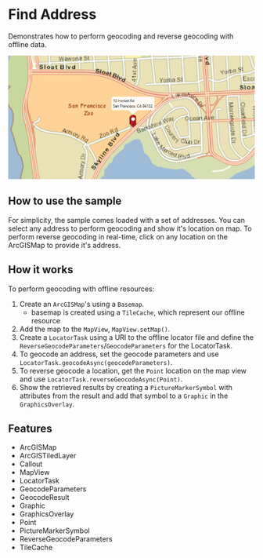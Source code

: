 <h1>Find Address</h1>

<p>Demonstrates how to perform geocoding and reverse geocoding with offline data.</p>

<p><img src="FindAddress.png"/></p>

<h2>How to use the sample</h2>

<p>For simplicity, the sample comes loaded with a set of addresses. You can select any address to perform geocoding and show it's location on map. To perform reverse geocoding in real-time, click on any location on the ArcGISMap to provide it's address.</p>

<h2>How it works</h2>

<p>To perform geocoding with offline resources:</p>

<ol>
    <li>Create an <code>ArcGISMap</code>'s using a <code>Basemap</code>.
        <ul><li>basemap is created using a <code>TileCache</code>, which represent our offline resource</li></ul></li>
    <li>Add the map to the <code>MapView</code>, <code>MapView.setMap()</code>. </li>
    <li>Create a <code>LocatorTask</code> using a URI to the offline locator file and define the <code>ReverseGeocodeParameters</code>/<code>GeocodeParameters</code> for  the LocatorTask.</li>
    <li>To geocode an address, set the geocode parameters and use <code>LocatorTask.geocodeAsync(geocodeParameters)</code>.</li>
    <li>To reverse geocode a location, get the <code>Point</code> location on the map view and use <code>LocatorTask.reverseGeocodeAsync(Point)</code>.</li>
    <li>Show the retrieved results by creating a <code>PictureMarkerSymbol</code> with attributes from the result and add that symbol to a <code>Graphic</code>  in the <code>GraphicsOverlay</code>.</li>
</ol>

<h2>Features</h2>

<ul>
    <li>ArcGISMap</li>
    <li>ArcGISTiledLayer</li>
    <li>Callout</li>
    <li>MapView</li>
    <li>LocatorTask </li>
    <li>GeocodeParameters</li>
    <li>GeocodeResult</li>
    <li>Graphic</li>
    <li>GraphicsOverlay</li>
    <li>Point</li>
    <li>PictureMarkerSymbol</li>
    <li>ReverseGeocodeParameters</li>
    <li>TileCache</li>
</ul>


